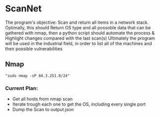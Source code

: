 <h1>ScanNet</h1>
The program's objective: Scan and return all items in a network stack. Optimally, this should Return OS type and all possoble data that can be gathered with nmap, then a python script should automate the process & Highlight changes compared with the last scan(s)
Ultimately the program will be used in the industrial field, in order to list all of the machines and their possible vulnerabilities
<h2>Nmap</h2>
<code>"sudo nmap -sP 84.3.251.0/24"</code>
<h3>Current Plan:</h3>
<ul>
    <li>Get all hosts from nmap scan</li>
    <li>Iterate trough each one to get the OS, including every single port</li>
    <li>Dump the Scan to output.json</li>